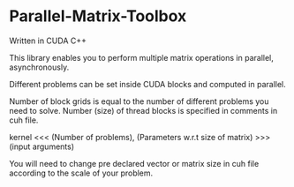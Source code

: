 # Parallel-Matrix-Toolbox

Written in CUDA C++

This library enables you to perform multiple matrix operations in parallel, asynchronously.

Different problems can be set inside CUDA blocks and computed in parallel.

Number of block grids is equal to the number of different problems you need to solve. Number (size) of thread blocks is specified in comments in cuh file.

kernel <<< (Number of problems), (Parameters w.r.t size of matrix) >>> (input arguments)

You will need to change pre declared vector or matrix size in cuh file according to the scale of your problem.
